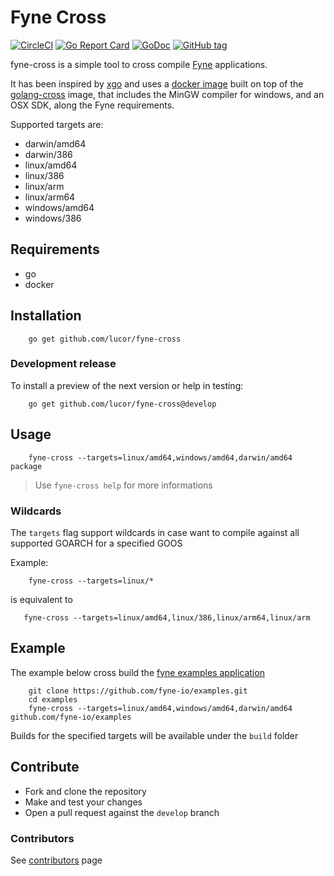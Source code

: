 # Fyne Cross

[![CircleCI](https://circleci.com/gh/lucor/fyne-cross.svg?style=svg)](https://circleci.com/gh/lucor/fyne-cross) [![Go Report Card](https://goreportcard.com/badge/github.com/lucor/fyne-cross)](https://goreportcard.com/report/github.com/lucor/fyne-cross) [![GoDoc](https://godoc.org/github.com/lucor/fyne-cross?status.svg)](http://godoc.org/github.com/lucor/fyne-cross) [![GitHub tag](https://img.shields.io/github/tag/lucor/fyne-cross.svg)]()

fyne-cross is a simple tool to cross compile [Fyne](https://fyne.io) applications.

It has been inspired by [xgo](https://github.com/karalabe/xgo) and uses a [docker image](https://hub.docker.com/r/lucor/fyne-cross) built on top of the [golang-cross](https://github.com/docker/golang-cross) image,
that includes the MinGW compiler for windows, and an OSX SDK, along the Fyne requirements.

Supported targets are:
  -  darwin/amd64
  -  darwin/386
  -  linux/amd64
  -  linux/386
  -  linux/arm
  -  linux/arm64
  -  windows/amd64
  -  windows/386

## Requirements

- go
- docker

## Installation

        go get github.com/lucor/fyne-cross

### Development release

To install a preview of the next version or help in testing:

        go get github.com/lucor/fyne-cross@develop

## Usage

        fyne-cross --targets=linux/amd64,windows/amd64,darwin/amd64 package

> Use `fyne-cross help` for more informations

### Wildcards

The `targets` flag support wildcards in case want to compile against all supported GOARCH for a specified GOOS

Example:

        fyne-cross --targets=linux/*

is equivalent to

       fyne-cross --targets=linux/amd64,linux/386,linux/arm64,linux/arm

## Example

The example below cross build the [fyne examples application](https://github.com/fyne-io/examples)

        git clone https://github.com/fyne-io/examples.git
        cd examples
        fyne-cross --targets=linux/amd64,windows/amd64,darwin/amd64 github.com/fyne-io/examples

Builds for the specified targets will be available under the `build` folder

## Contribute

- Fork and clone the repository
- Make and test your changes
- Open a pull request against the `develop` branch

### Contributors

See [contributors](https://github.com/lucor/fyne-cross/graphs/contributors) page
